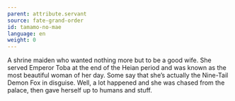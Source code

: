 ```yaml
---
parent: attribute.servant
source: fate-grand-order
id: tamamo-no-mae
language: en
weight: 0
---
```


A shrine maiden who wanted nothing more but to be a good wife.
She served Emperor Toba at the end of the Heian period and was known as the most beautiful woman of her day.
Some say that she’s actually the Nine-Tail Demon Fox in disguise.
Well, a lot happened and she was chased from the palace, then gave herself up to humans and stuff.
